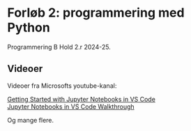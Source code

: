  # Forløb 2: programmering med Python

Programmering B
Hold 2.r
2024-25.

## Videoer

Videoer fra Microsofts youtube-kanal: 

[Getting Started with Jupyter Notebooks in VS Code](https://youtu.be/suAkMeWJ1yE?si=0KjAekQrZVi-2ckm)  
[Jupyter Notebooks in VS Code Walkthrough](https://youtu.be/DA6ZAHBPF1U)  

Og mange flere. 



